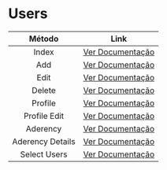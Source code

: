 # Users

|      Método      |                  Link                   |
| :--------------: | :-------------------------------------: |
|      Index       |      [Ver Documentação](index.md)       |
|       Add        |       [Ver Documentação](add.md)        |
|       Edit       |       [Ver Documentação](edit.md)       |
|      Delete      |      [Ver Documentação](delete.md)      |
|     Profile      |     [Ver Documentação](profile.md)      |
|   Profile Edit   |   [Ver Documentação](profile-edit.md)   |
|     Aderency     |     [Ver Documentação](aderency.md)     |
| Aderency Details | [Ver Documentação](aderency-details.md) |
|   Select Users   |   [Ver Documentação](select-users.md)   |
